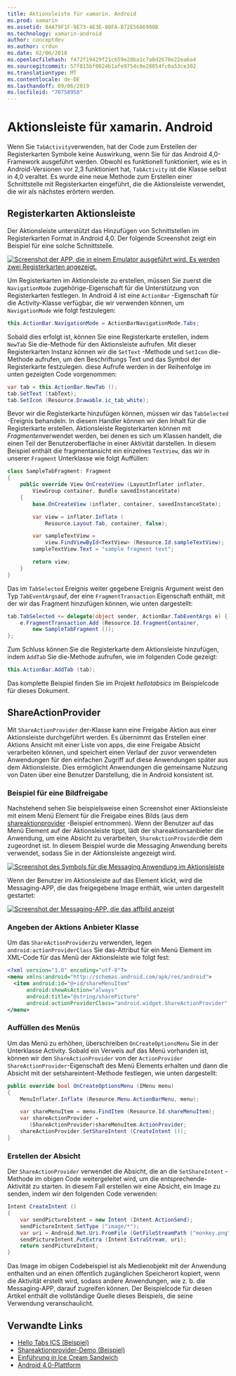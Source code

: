 ```yaml
---
title: Aktionsleiste für xamarin. Android
ms.prod: xamarin
ms.assetid: 84A79F1F-9E73-4E3E-80FA-B72E5686900B
ms.technology: xamarin-android
author: conceptdev
ms.author: crdun
ms.date: 02/06/2018
ms.openlocfilehash: f472f19429f21c659e28ba1c7a8d2670e22ea6a4
ms.sourcegitcommit: 57f815bf0024b1afe9754c0e28054fc0a53ce302
ms.translationtype: MT
ms.contentlocale: de-DE
ms.lasthandoff: 09/06/2019
ms.locfileid: "70758958"
---
```

# <a name="actionbar-for-xamarinandroid"></a>Aktionsleiste für xamarin. Android

Wenn Sie `TabActivity`verwenden, hat der Code zum Erstellen der Registerkarten Symbole keine Auswirkung, wenn Sie für das Android 4,0-Framework ausgeführt werden. Obwohl es funktionell funktioniert, wie es in Android-Versionen vor 2,3 funktioniert hat, `TabActivity` ist die Klasse selbst in 4,0 veraltet. Es wurde eine neue Methode zum Erstellen einer Schnittstelle mit Registerkarten eingeführt, die die Aktionsleiste verwendet, die wir als nächstes erörtern werden.

## <a name="action-bar-tabs"></a>Registerkarten Aktionsleiste

Der Aktionsleiste unterstützt das Hinzufügen von Schnittstellen im Registerkarten Format in Android 4,0.
Der folgende Screenshot zeigt ein Beispiel für eine solche Schnittstelle.

[![Screenshot der APP, die in einem Emulator ausgeführt wird. Es werden zwei Registerkarten angezeigt.](action-bar-images/25-actionbartabs.png)](action-bar-images/25-actionbartabs.png#lightbox)

Um Registerkarten im Aktionsleiste zu erstellen, müssen Sie zuerst die `NavigationMode` zugehörige-Eigenschaft für die Unterstützung von Registerkarten festlegen. In Android 4 ist eine `ActionBar` -Eigenschaft für die Activity-Klasse verfügbar, die wir verwenden können, um `NavigationMode` wie folgt festzulegen:

```csharp
this.ActionBar.NavigationMode = ActionBarNavigationMode.Tabs;
```

Sobald dies erfolgt ist, können Sie eine Registerkarte erstellen, indem `NewTab` Sie die-Methode für den Aktionsleiste aufrufen. Mit dieser Registerkarten Instanz können wir die `SetText` -Methode und `SetIcon` die-Methode aufrufen, um den Beschriftungs Text und das Symbol der Registerkarte festzulegen. diese Aufrufe werden in der Reihenfolge im unten gezeigten Code vorgenommen:

```csharp
var tab = this.ActionBar.NewTab ();
tab.SetText (tabText);
tab.SetIcon (Resource.Drawable.ic_tab_white);
```

Bevor wir die Registerkarte hinzufügen können, müssen wir das `TabSelected` -Ereignis behandeln. In diesem Handler können wir den Inhalt für die Registerkarte erstellen. Aktionsleiste Registerkarten können mit *Fragmenten*verwendet werden, bei denen es sich um Klassen handelt, die einen Teil der Benutzeroberfläche in einer Aktivität darstellen. In diesem Beispiel enthält die fragmentansicht ein einzelnes `TextView`, das wir in unserer `Fragment` Unterklasse wie folgt Auffüllen:

```csharp
class SampleTabFragment: Fragment
{           
    public override View OnCreateView (LayoutInflater inflater,
        ViewGroup container, Bundle savedInstanceState)
    {
        base.OnCreateView (inflater, container, savedInstanceState);

        var view = inflater.Inflate (
            Resource.Layout.Tab, container, false);

        var sampleTextView =
            view.FindViewById<TextView> (Resource.Id.sampleTextView);            
        sampleTextView.Text = "sample fragment text";

        return view;
    }
}
```

Das im `TabSelected` Ereignis weiter gegebene Ereignis Argument weist den Typ `TabEventArgs`auf, der eine `FragmentTransaction` Eigenschaft enthält, mit der wir das Fragment hinzufügen können, wie unten dargestellt:

```csharp
tab.TabSelected += delegate(object sender, ActionBar.TabEventArgs e) {             
    e.FragmentTransaction.Add (Resource.Id.fragmentContainer,
        new SampleTabFragment ());
};
```

Zum Schluss können Sie die Registerkarte dem Aktionsleiste hinzufügen, indem `AddTab` Sie die-Methode aufrufen, wie im folgenden Code gezeigt:

```csharp
this.ActionBar.AddTab (tab);
```

Das komplette Beispiel finden Sie im Projekt *hellotabsics* im Beispielcode für dieses Dokument.

## <a name="shareactionprovider"></a>ShareActionProvider

Mit `ShareActionProvider` der-Klasse kann eine Freigabe Aktion aus einer Aktionsleiste durchgeführt werden. Es übernimmt das Erstellen einer Aktions Ansicht mit einer Liste von apps, die eine Freigabe Absicht verarbeiten können, und speichert einen Verlauf der zuvor verwendeten Anwendungen für den einfachen Zugriff auf diese Anwendungen später aus dem Aktionsleiste. Dies ermöglicht Anwendungen die gemeinsame Nutzung von Daten über eine Benutzer Darstellung, die in Android konsistent ist.

### <a name="image-sharing-example"></a>Beispiel für eine Bildfreigabe

Nachstehend sehen Sie beispielsweise einen Screenshot einer Aktionsleiste mit einem Menü Element für die Freigabe eines Bilds (aus dem [shareaktionprovider](https://docs.microsoft.com/samples/xamarin/monodroid-samples/shareactionproviderdemo) -Beispiel entnommen). Wenn der Benutzer auf das Menü Element auf der Aktionsleiste tippt, lädt der shareaktionsanbieter die Anwendung, um eine Absicht zu verarbeiten, `ShareActionProvider`die dem zugeordnet ist. In diesem Beispiel wurde die Messaging Anwendung bereits verwendet, sodass Sie in der Aktionsleiste angezeigt wird.

[![Screenshot des Symbols für die Messaging Anwendung im Aktionsleiste](action-bar-images/09-shareactionprovider.png)](action-bar-images/09-shareactionprovider.png#lightbox)

Wenn der Benutzer im Aktionsleiste auf das Element klickt, wird die Messaging-APP, die das freigegebene Image enthält, wie unten dargestellt gestartet:

[![Screenshot der Messaging-APP, die das affbild anzeigt](action-bar-images/10-messagewithimage.png)](action-bar-images/10-messagewithimage.png#lightbox)

### <a name="specifying-the-action-provider-class"></a>Angeben der Aktions Anbieter Klasse

Um das `ShareActionProvider`zu verwenden, legen `android:actionProviderClass` Sie das-Attribut für ein Menü Element im XML-Code für das Menü der Aktionsleiste wie folgt fest:

```xml
<?xml version="1.0" encoding="utf-8"?>
<menu xmlns:android="http://schemas.android.com/apk/res/android">
  <item android:id="@+id/shareMenuItem"
      android:showAsAction="always"
      android:title="@string/sharePicture"
      android:actionProviderClass="android.widget.ShareActionProvider" />
</menu>
```

### <a name="inflating-the-menu"></a>Auffüllen des Menüs

Um das Menü zu erhöhen, überschreiben `OnCreateOptionsMenu` Sie in der Unterklasse Activity. Sobald ein Verweis auf das Menü vorhanden ist, können wir den `ShareActionProvider` von der `ActionProvider` `ShareActionProvider`-Eigenschaft des Menü Elements erhalten und dann die Absicht mit der setshareintent-Methode festlegen, wie unten dargestellt:

```csharp
public override bool OnCreateOptionsMenu (IMenu menu)
{
    MenuInflater.Inflate (Resource.Menu.ActionBarMenu, menu);       

    var shareMenuItem = menu.FindItem (Resource.Id.shareMenuItem);           
    var shareActionProvider =
       (ShareActionProvider)shareMenuItem.ActionProvider;
    shareActionProvider.SetShareIntent (CreateIntent ());
}
```

### <a name="creating-the-intent"></a>Erstellen der Absicht

Der `ShareActionProvider` verwendet die Absicht, die an die `SetShareIntent` -Methode im obigen Code weitergeleitet wird, um die entsprechende-Aktivität zu starten. In diesem Fall erstellen wir eine Absicht, ein Image zu senden, indem wir den folgenden Code verwenden:

```csharp
Intent CreateIntent ()
{  
    var sendPictureIntent = new Intent (Intent.ActionSend);
    sendPictureIntent.SetType ("image/*");
    var uri = Android.Net.Uri.FromFile (GetFileStreamPath ("monkey.png"));          
    sendPictureIntent.PutExtra (Intent.ExtraStream, uri);
    return sendPictureIntent;
}
```

Das Image im obigen Codebeispiel ist als Medienobjekt mit der Anwendung enthalten und an einen öffentlich zugänglichen Speicherort kopiert, wenn die Aktivität erstellt wird, sodass andere Anwendungen, wie z. b. die Messaging-APP, darauf zugreifen können. Der Beispielcode für diesen Artikel enthält die vollständige Quelle dieses Beispiels, die seine Verwendung veranschaulicht.

## <a name="related-links"></a>Verwandte Links

- [Hello Tabs ICS (Beispiel)](https://docs.microsoft.com/samples/xamarin/monodroid-samples/hellotabsics)
- [Shareaktionprovider-Demo (Beispiel)](https://docs.microsoft.com/samples/xamarin/monodroid-samples/shareactionproviderdemo)
- [Einführung in Ice Cream Sandwich](http://www.android.com/about/ice-cream-sandwich/)
- [Android 4,0-Plattform](https://developer.android.com/sdk/android-4.0.html)
